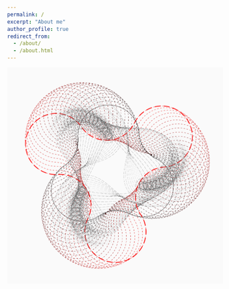 ```yaml
---
permalink: /
excerpt: "About me"
author_profile: true
redirect_from: 
  - /about/
  - /about.html
---
```

<style>
    .icontext:hover {
        background-color: yellow;
    }  
    .hvrbox .hvrbox-layer_scale {
      border-radius: 50%;
      -moz-transform: scale(0);
      -webkit-transform: scale(0);
      -ms-transform: scale(0);
      transform: scale(0);
    }
    .hvrbox:hover .hvrbox-layer_scale,
    .hvrbox.active .hvrbox-layer_scale {
      border-radius: 0%;
      -moz-transform: scale(1);
      -webkit-transform: scale(1);
      -ms-transform: scale(1);
      transform: scale(1);
    }
</style>


<div class="hvrbox">
	<img src="../images/Icon_coding.png" class="hvrbox-layer_bottom">
	<div class="hvrbox-layer_top hvrbox-layer_scale">
		<div class="hvrbox-text"  style="position: absolute; top: 50%; left: 50%; transform: translate(-50%, -50%);"><h1 class="icontext" style="font-family: 'Lato'; font-size:54px; color:gray">CODING</h1></div>
	</div>
</div>
